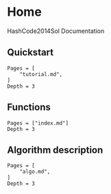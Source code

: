 # Home
HashCode2014Sol Documentation

## Quickstart
```@contents
Pages = [
    "tutorial.md",
]
Depth = 3
```

## Functions
```@index
Pages = ["index.md"]
Depth = 3
```

## Algorithm description
```@contents
Pages = [
    "algo.md",
]
Depth = 3
```